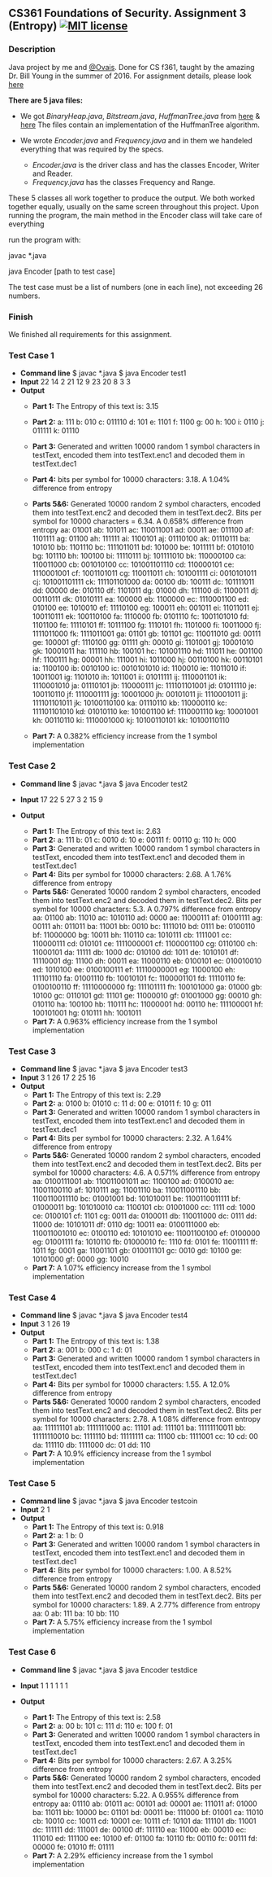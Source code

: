 ## CS361 Foundations of Security. Assignment 3 (Entropy) [![MIT license](https://img.shields.io/badge/license-MIT-lightgrey.svg)](https://https://raw.githubusercontent.com/qirh/361assignment4/master/LICENSE)

### Description
Java project by me and [@Ovais](https://github.com/theBrovais). Done for CS f361, taught by the amazing Dr. Bill Young in the summer of 2016. For assignment details, please look [here](https://github.com/qirh/361assignment3/blob/master/assignment-3.pdf)

**There are 5 java files:**
* We got *BinaryHeap.java*, *Bitstream.java*, *HuffmanTree.java* from [here](https://gist.github.com/snarkbait/86c7a4bc743e8f327dbc) & [here](https://gist.github.com/snarkbait/c939953337ad74d1ab04) The files contain an implementation of the HuffmanTree algorithm.

* We wrote *Encoder.java* and *Frequency.java* and in them we handeled everything that was required by the specs.
    * *Encoder.java* is the driver class and has the classes Encoder, Writer and Reader.
    * *Frequency.java* has the classes Frequency and Range.

These 5 classes all work together to produce the output. We both worked together equally, usually on the same screen throughout this project. Upon running the program, the main method in the Encoder class will take care of everything

run the program with:

javac *.java

java Encoder [path to test case]

The test case must be a list of numbers (one in each line), not exceeding 26 numbers.


### Finish
We finished all requirements for this assignment.


### Test Case 1
* **Command line**
    $ javac *.java
    $ java Encoder test1
* **Input**
    22
    14
    2
    21
    12
    9
    23
    20
    8
    3
    3
* **Output**
    * **Part 1:** The Entropy of this text is: 3.15
    * **Part 2:**
        a: 111
        b: 010
        c: 011110
        d: 101
        e: 1101
        f: 1100
        g: 00
        h: 100
        i: 0110
        j: 011111
        k: 01110

    * **Part 3:** Generated and written 10000 random 1 symbol characters in testText, encoded them into testText.enc1 and decoded them in testText.dec1

    * **Part 4:** bits per symbol for 10000 characters: 3.18. A 1.04% difference from entropy

    * **Parts 5&6:** Generated 10000 random 2 symbol characters, encoded them into testText.enc2 and decoded them in testText.dec2. Bits per symbol for 10000 characters = 6.34. A 0.658% difference from entropy
            aa: 01001
            ab: 101011
            ac: 110011001
            ad: 00011
            ae: 011100
            af: 1101111
            ag: 01100
            ah: 111111
            ai: 1100101
            aj: 01110100
            ak: 01110111
            ba: 101010
            bb: 1101110
            bc: 1111011011
            bd: 101000
            be: 1011111
            bf: 0101010
            bg: 101110
            bh: 100100
            bi: 11110111
            bj: 101111010
            bk: 110000100
            ca: 110011000
            cb: 001010100
            cc: 101001101110
            cd: 110000101
            ce: 1110001001
            cf: 1001101011
            cg: 110011011
            ch: 101001111
            ci: 0010101011
            cj: 101001101111
            ck: 111101101000
            da: 00100
            db: 100111
            dc: 101111011
            dd: 00000
            de: 010110
            df: 1101011
            dg: 01000
            dh: 111100
            di: 1100011
            dj: 00110111
            dk: 01010111
            ea: 100000
            eb: 1100000
            ec: 1110001100
            ed: 010100
            ee: 1010010
            ef: 11110100
            eg: 100011
            eh: 001011
            ei: 11011011
            ej: 100110111
            ek: 100110100
            fa: 1110000
            fb: 0101110
            fc: 1001101010
            fd: 1101100
            fe: 11110101
            ff: 10111100
            fg: 1110101
            fh: 1101000
            fi: 10011000
            fj: 1111011000
            fk: 1111011001
            ga: 01101
            gb: 101101
            gc: 110011010
            gd: 00111
            ge: 100001
            gf: 1110100
            gg: 01111
            gh: 00010
            gi: 1101001
            gj: 10001010
            gk: 10001011
            ha: 111110
            hb: 100101
            hc: 101001110
            hd: 111011
            he: 001100
            hf: 1100111
            hg: 00001
            hh: 111001
            hi: 1011000
            hj: 00110100
            hk: 00110101
            ia: 1100100
            ib: 0010100
            ic: 0010101010
            id: 1100010
            ie: 11011010
            if: 10011001
            ig: 1101010
            ih: 1011001
            ii: 01011111
            ij: 1110001101
            ik: 1110001010
            ja: 01110101
            jb: 110000111
            jc: 111101101001
            jd: 01011110
            je: 100110110
            jf: 1110001111
            jg: 10001000
            jh: 00101011
            ji: 1110001011
            jj: 111101101011
            jk: 10100110100
            ka: 01110110
            kb: 110000110
            kc: 111101101010
            kd: 01010110
            ke: 101001100
            kf: 1110001110
            kg: 10001001
            kh: 00110110
            ki: 1110001000
            kj: 10100110101
            kk: 10100110110
    * **Part 7:** A 0.382% efficiency increase from the 1 symbol implementation


### Test Case 2
* **Command line**
        $ javac *.java
        $ java Encoder test2
* **Input**
        17
        22
        5
        27
        3
        2
        15
        9

* **Output**
    * **Part 1:** The Entropy of this text is: 2.63
    * **Part 2:**
            a: 111
            b: 01
            c: 0010
            d: 10
            e: 00111
            f: 00110
            g: 110
            h: 000
    * **Part 3:** Generated and written 10000 random 1 symbol characters in testText, encoded them into testText.enc1 and decoded them in testText.dec1
    * **Part 4:** Bits per symbol for 10000 characters: 2.68. A 1.76% difference from entropy
    * **Parts 5&6:** Generated 10000 random 2 symbol characters, encoded them into testText.enc2 and decoded them in testText.dec2. Bits per symbol for 10000 characters: 5.3. A 0.797% difference from entropy
            aa: 01100
            ab: 11010
            ac: 1010110
            ad: 0000
            ae: 11000111
            af: 01001111
            ag: 00111
            ah: 011011
            ba: 11001
            bb: 0010
            bc: 1111010
            bd: 0111
            be: 0100110
            bf: 11000000
            bg: 10011
            bh: 110110
            ca: 1010111
            cb: 1111001
            cc: 110000111
            cd: 010101
            ce: 1111000001
            cf: 1100001100
            cg: 0110100
            ch: 11000101
            da: 11111
            db: 1000
            dc: 010100
            dd: 1011
            de: 1010101
            df: 11110001
            dg: 11100
            dh: 00011
            ea: 11000110
            eb: 0100101
            ec: 010010010
            ed: 1010100
            ee: 0100100111
            ef: 11110000001
            eg: 11000100
            eh: 111101110
            fa: 01001110
            fb: 10010101
            fc: 1100001101
            fd: 11110110
            fe: 0100100110
            ff: 11110000000
            fg: 111101111
            fh: 100101000
            ga: 01000
            gb: 10100
            gc: 0110101
            gd: 11101
            ge: 11000010
            gf: 01001000
            gg: 00010
            gh: 010110
            ha: 100100
            hb: 110111
            hc: 11000001
            hd: 00110
            he: 111100001
            hf: 100101001
            hg: 010111
            hh: 1001011
    * **Part 7:** A 0.963% efficiency increase from the 1 symbol implementation

### Test Case 3
* **Command line**
        $ javac *.java
        $ java Encoder test3
* **Input**
  3
  1
  26
  17
  2
  25
  16
* **Output**
    * **Part 1:** The Entropy of this text is: 2.29
    * **Part 2:**
      a: 0100
      b: 01010
      c: 11
      d: 00
      e: 01011
      f: 10
      g: 011
    * **Part 3:** Generated and written 10000 random 1 symbol characters in testText, encoded them into testText.enc1 and decoded them in testText.dec1
    * **Part 4:** Bits per symbol for 10000 characters: 2.32. A 1.64% difference from entropy
    * **Parts 5&6:** Generated 10000 random 2 symbol characters, encoded them into testText.enc2 and decoded them in testText.dec2. Bits per symbol for 10000 characters: 4.6. A 0.571% difference from entropy
      aa: 0100111001
      ab: 110011001011
      ac: 1100100
      ad: 0100010
      ae: 11001100110
      af: 1010111
      ag: 11001110
      ba: 110011001110
      bb: 1100110011110
      bc: 01001001
      bd: 101010011
      be: 1100110011111
      bf: 01000011
      bg: 101010010
      ca: 1100101
      cb: 01001000
      cc: 1111
      cd: 1000
      ce: 0100101
      cf: 1101
      cg: 0011
      da: 0100011
      db: 110011000
      dc: 0111
      dd: 11000
      de: 10101011
      df: 0110
      dg: 10011
      ea: 0100111000
      eb: 110011001010
      ec: 0100110
      ed: 10101010
      ee: 11001100100
      ef: 0100000
      eg: 01001111
      fa: 1010110
      fb: 01000010
      fc: 1110
      fd: 0101
      fe: 11001111
      ff: 1011
      fg: 0001
      ga: 11001101
      gb: 010011101
      gc: 0010
      gd: 10100
      ge: 10101000
      gf: 0000
      gg: 10010
    * **Part 7:** A 1.07% efficiency increase from the 1 symbol implementation

### Test Case 4
* **Command line**
        $ javac *.java
        $ java Encoder test4
* **Input**
  3
  1
  26
  19
* **Output**
    * **Part 1:** The Entropy of this text is: 1.38
    * **Part 2:**
      a: 001
      b: 000
      c: 1
      d: 01
    * **Part 3:** Generated and written 10000 random 1 symbol characters in testText, encoded them into testText.enc1 and decoded them in testText.dec1
    * **Part 4:** Bits per symbol for 10000 characters: 1.55. A 12.0% difference from entropy
    * **Parts 5&6:** Generated 10000 random 2 symbol characters, encoded them into testText.enc2 and decoded them in testText.dec2. Bits per symbol for 10000 characters: 2.78. A 1.08% difference from entropy
      aa: 111111101
      ab: 1111111000
      ac: 11101
      ad: 111101
      ba: 11111110011
      bb: 11111110010
      bc: 1111110
      bd: 11111111
      ca: 11100
      cb: 1111001
      cc: 10
      cd: 00
      da: 111110
      db: 1111000
      dc: 01
      dd: 110
    * **Part 7:** A 10.9% efficiency increase from the 1 symbol implementation

### Test Case 5
* **Command line**
        $ javac *.java
        $ java Encoder testcoin
* **Input**
  2
  1
* **Output**
    * **Part 1:** The Entropy of this text is: 0.918
    * **Part 2:**
      a: 1
      b: 0
    * **Part 3:** Generated and written 10000 random 1 symbol characters in testText, encoded them into testText.enc1 and decoded them in testText.dec1
    * **Part 4:** Bits per symbol for 10000 characters: 1.00. A 8.52% difference from entropy
    * **Parts 5&6:** Generated 10000 random 2 symbol characters, encoded them into testText.enc2 and decoded them in testText.dec2. Bits per symbol for 10000 characters: 1.89. A 2.77% difference from entropy
      aa: 0
      ab: 111
      ba: 10
      bb: 110
    * **Part 7:** A 5.75% efficiency increase from the 1 symbol implementation

### Test Case 6
* **Command line**
        $ javac *.java
        $ java Encoder testdice
* **Input**
  1
  1
  1
  1
  1
  1

* **Output**
    * **Part 1:** The Entropy of this text is: 2.58
    * **Part 2:**
      a: 00
      b: 101
      c: 111
      d: 110
      e: 100
      f: 01
    * **Part 3:** Generated and written 10000 random 1 symbol characters in testText, encoded them into testText.enc1 and decoded them in testText.dec1
    * **Part 4:** Bits per symbol for 10000 characters: 2.67. A 3.25% difference from entropy
    * **Parts 5&6:** Generated 10000 random 2 symbol characters, encoded them into testText.enc2 and decoded them in testText.dec2. Bits per symbol for 10000 characters: 5.22. A 0.955% difference from entropy
      aa: 01110
      ab: 01011
      ac: 00101
      ad: 00001
      ae: 111011
      af: 01000
      ba: 11011
      bb: 10000
      bc: 01101
      bd: 00011
      be: 111000
      bf: 01001
      ca: 11010
      cb: 10010
      cc: 10011
      cd: 10001
      ce: 10111
      cf: 10101
      da: 111101
      db: 11001
      dc: 111111
      dd: 111001
      de: 00100
      df: 111110
      ea: 11000
      eb: 00010
      ec: 111010
      ed: 111100
      ee: 10100
      ef: 01100
      fa: 10110
      fb: 00110
      fc: 00111
      fd: 00000
      fe: 01010
      ff: 01111
    * **Part 7:** A 2.29% efficiency increase from the 1 symbol implementation
